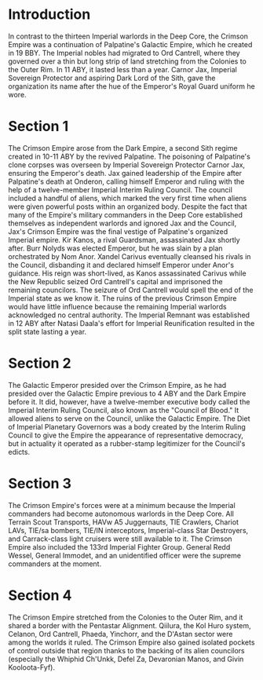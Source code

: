 # Introduction

In contrast to the thirteen Imperial warlords in the Deep Core, the Crimson Empire was a continuation of Palpatine's Galactic Empire, which he created in 19 BBY.
The Imperial nobles had migrated to Ord Cantrell, where they governed over a thin but long strip of land stretching from the Colonies to the Outer Rim.
In 11 ABY, it lasted less than a year.
Carnor Jax, Imperial Sovereign Protector and aspiring Dark Lord of the Sith, gave the organization its name after the hue of the Emperor's Royal Guard uniform he wore.

# Section 1

The Crimson Empire arose from the Dark Empire, a second Sith regime created in 10-11 ABY by the revived Palpatine.
The poisoning of Palpatine's clone corpses was overseen by Imperial Sovereign Protector Carnor Jax, ensuring the Emperor's death.
Jax gained leadership of the Empire after Palpatine's death at Onderon, calling himself Emperor and ruling with the help of a twelve-member Imperial Interim Ruling Council.
The council included a handful of aliens, which marked the very first time when aliens were given powerful posts within an organized body.
Despite the fact that many of the Empire's military commanders in the Deep Core established themselves as independent warlords and ignored Jax and the Council, Jax's Crimson Empire was the final vestige of Palpatine's organized Imperial empire.
Kir Kanos, a rival Guardsman, assassinated Jax shortly after.
Burr Nolyds was elected Emperor, but he was slain by a plan orchestrated by Nom Anor.
Xandel Carivus eventually cleansed his rivals in the Council, disbanding it and declared himself Emperor under Anor's guidance.
His reign was short-lived, as Kanos assassinated Carivus while the New Republic seized Ord Cantrell's capital and imprisoned the remaining councilors.
The seizure of Ord Cantrell would spell the end of the Imperial state as we know it.
The ruins of the previous Crimson Empire would have little influence because the remaining Imperial warlords acknowledged no central authority.
The Imperial Remnant was established in 12 ABY after Natasi Daala's effort for Imperial Reunification resulted in the split state lasting a year.

# Section 2

The Galactic Emperor presided over the Crimson Empire, as he had presided over the Galactic Empire previous to 4 ABY and the Dark Empire before it.
It did, however, have a twelve-member executive body called the Imperial Interim Ruling Council, also known as the "Council of Blood." It allowed aliens to serve on the Council, unlike the Galactic Empire.
The Diet of Imperial Planetary Governors was a body created by the Interim Ruling Council to give the Empire the appearance of representative democracy, but in actuality it operated as a rubber-stamp legitimizer for the Council's edicts.

# Section 3

The Crimson Empire's forces were at a minimum because the Imperial commanders had become autonomous warlords in the Deep Core.
All Terrain Scout Transports, HAVw A5 Juggernauts, TIE Crawlers, Chariot LAVs, TIE/sa bombers, TIE/IN interceptors, Imperial-class Star Destroyers, and Carrack-class light cruisers were still available to it.
The Crimson Empire also included the 133rd Imperial Fighter Group.
General Redd Wessel, General Immodet, and an unidentified officer were the supreme commanders at the moment.

# Section 4

The Crimson Empire stretched from the Colonies to the Outer Rim, and it shared a border with the Pentastar Alignment.
Qiilura, the Kol Huro system, Celanon, Ord Cantrell, Phaeda, Yinchorr, and the D'Astan sector were among the worlds it ruled.
The Crimson Empire also gained isolated pockets of control outside that region thanks to the backing of its alien councilors (especially the Whiphid Ch'Unkk, Defel Za, Devaronian Manos, and Givin Kooloota-Fyf).
